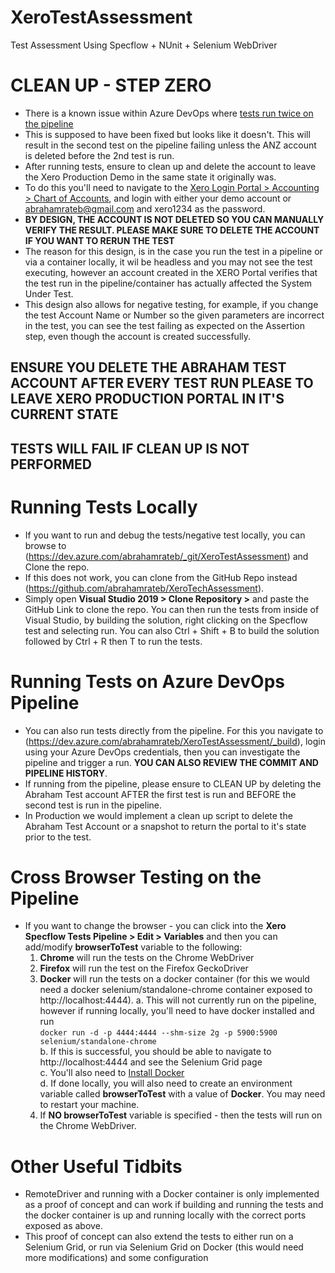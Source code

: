 # XeroTestAssessment
Test Assessment Using Specflow + NUnit + Selenium WebDriver

# CLEAN UP - STEP ZERO
- There is a known issue within Azure DevOps where [tests run twice on the pipeline](https://developercommunity.visualstudio.com/content/problem/891521/tests-are-running-twice-in-azure-devops-pipeline.html)
- This is supposed to have been fixed but looks like it doesn't. This will result in the second test on the pipeline failing unless the ANZ account is deleted before the 2nd test is run.
- After running tests, ensure to clean up and delete the account to leave the Xero Production Demo in the same state it originally was. 
- To do this you'll need to navigate to the [Xero Login Portal > Accounting > Chart of Accounts](https://go.xero.com/GeneralLedger/ChartOfAccounts.aspx?Start=1&PageSize=200), 
  and login with either your demo account or abrahamrateb@gmail.com and xero1234 as the password. 
- **BY DESIGN, THE ACCOUNT IS NOT DELETED SO YOU CAN MANUALLY VERIFY THE RESULT. PLEASE MAKE SURE TO DELETE THE ACCOUNT IF YOU WANT TO RERUN THE TEST**
- The reason for this design, is in the case you run the test in a pipeline or via a container locally, it wil be headless and you may not see the test executing, however
  an account created in the XERO Portal verifies that the test run in the pipeline/container has actually affected the System Under Test. 
- This design also allows for negative testing, for example, if you change the test Account Name or Number so the given parameters are incorrect in the test, you can see the test
  failing as expected on the Assertion step, even though the account is created successfully. 
## ENSURE YOU DELETE THE ABRAHAM TEST ACCOUNT AFTER EVERY TEST RUN PLEASE TO LEAVE XERO PRODUCTION PORTAL IN IT'S CURRENT STATE
## TESTS WILL FAIL IF CLEAN UP IS NOT PERFORMED

# Running Tests Locally
- If you want to run and debug the tests/negative test locally, you can browse to (https://dev.azure.com/abrahamrateb/_git/XeroTestAssessment) and Clone the repo. 
- If this does not work, you can clone from the GitHub Repo instead (https://github.com/abrahamrateb/XeroTechAssessment). 
- Simply open **Visual Studio 2019 > Clone Repository >** and paste the GitHub Link to clone the repo.
You can then run the tests from inside of Visual Studio, by building the solution, right clicking on the Specflow test and selecting run. 
You can also Ctrl + Shift + B to build the solution followed by Ctrl + R then T to run the tests. 

# Running Tests on Azure DevOps Pipeline
- You can also run tests directly from the pipeline. For this you navigate to (https://dev.azure.com/abrahamrateb/XeroTestAssessment/_build), login using your Azure DevOps credentials,
then you can investigate the pipeline and trigger a run. **YOU CAN ALSO REVIEW THE COMMIT AND PIPELINE HISTORY**.
- If running from the pipeline, please ensure to CLEAN UP by deleting the Abraham Test account AFTER the first test is run and BEFORE the second test is run in the pipeline. 
- In Production we would implement a clean up script to delete the Abraham Test Account or a snapshot to return the portal to it's state prior to the test. 

# Cross Browser Testing on the Pipeline
- If you want to change the browser - you can click into the **Xero Specflow Tests Pipeline > Edit > Variables** and then you can add/modify **browserToTest** variable to the following: 
    1. **Chrome** will run the tests on the Chrome WebDriver
    2. **Firefox** will run the test on the Firefox GeckoDriver
    3. **Docker** will run the tests on a docker container (for this we would need a docker selenium/standalone-chrome container exposed to http://localhost:4444).
        a. This will not currently run on the pipeline, however if running locally, you'll need to have docker installed and run\
        `docker run -d -p 4444:4444 --shm-size 2g -p 5900:5900 selenium/standalone-chrome`\
        b. If this is successful, you should be able to navigate to http://localhost:4444 and see the Selenium Grid page\
        c. You'll also need to [Install Docker](https://docs.docker.com/docker-for-windows/install/)\
        d. If done locally, you will also need to create an environment variable called **browserToTest** with a value of **Docker**. You may need to restart your machine. 
    4. If **NO browserToTest** variable is specified - then the tests will run on the Chrome WebDriver.

# Other Useful Tidbits
- RemoteDriver and running with a Docker container is only implemented as a proof of concept and can work if building and running the tests and the docker container is up 
  and running locally with the correct ports exposed as above.
- This proof of concept can also extend the tests to either run on a Selenium Grid, or run via Selenium Grid on Docker (this would need more modifications) and some configuration

